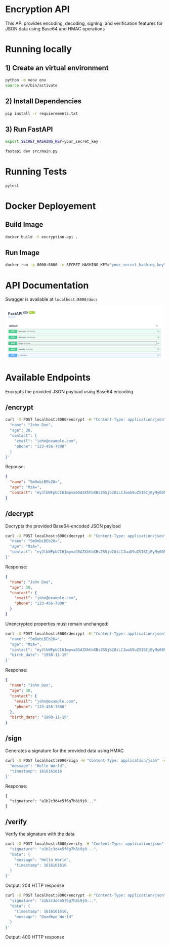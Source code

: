 # Encryption API

This API provides encoding, decoding, signing, and verification features for JSON data using Base64 and HMAC operations

# Running locally

## 1) Create an virtual environment
```sh
python -m venv env
source env/bin/activate
```
## 2) Install Dependencies
```sh
pip install -r requierements.txt
```

## 3) Run FastAPI

```sh
export SECRET_HASHING_KEY=your_secret_key
```

```sh
fastapi dev src/main.py
```

# Running Tests
```sh
pytest
```

# Docker Deployement
## Build Image
```sh
docker build -t encryption-api .
```

## Run Image
```sh
docker run -p 8000:8000 -e SECRET_HASHING_KEY="your_secret_hashing_key" encryption-api
```

# API Documentation

Swagger is available at `localhost:8000/docs`

![swagger_endpoint](documentation/swagger_endpoint.png)



# Available Endpoints

Encrypts the provided JSON payload using Base64 encoding
## /encrypt
```sh
curl -X POST localhost:8000/encrypt -H "Content-Type: application/json" -d '{
  "name": "John Doe",
  "age": 30,
  "contact": {
    "email": "john@example.com",
    "phone": "123-456-7890"
  }
}'
```

Reponse:
```json
{
  "name": "Sm9obiBEb2U=",
  "age": "MzA=",
  "contact": "eyJlbWFpbCI6ImpvaG5AZXhhbXBsZS5jb20iLCJwaG9uZSI6IjEyMy00NTYtNzg5MCJ9"
}
```

## /decrypt
Decrypts the provided Base64-encoded JSON payload
```sh
curl -X POST localhost:8000/decrypt -H "Content-Type: application/json" -d '{
  "name": "Sm9obiBEb2U=",
  "age": "MzA=",
  "contact": "eyJlbWFpbCI6ImpvaG5AZXhhbXBsZS5jb20iLCJwaG9uZSI6IjEyMy00NTYtNzg5MCJ9"
}'
```

Response:
```json
{
  "name": "John Doe",
  "age": 30,
  "contact": {
    "email": "john@example.com",
    "phone": "123-456-7890"
  }
}
```

Unencrypted properties must remain unchanged:

```sh
curl -X POST localhost:8000/decrypt -H "Content-Type: application/json" -d '{
  "name": "Sm9obiBEb2U=",
  "age": "MzA=",
  "contact": "eyJlbWFpbCI6ImpvaG5AZXhhbXBsZS5jb20iLCJwaG9uZSI6IjEyMy00NTYtNzg5MCJ9",
  "birth_date": "1998-11-19"
}'
```

Response:
```json
{
  "name": "John Doe",
  "age": 30,
  "contact": {
    "email": "john@example.com",
    "phone": "123-456-7890"
  },
  "birth_date": "1998-11-19"
}
```

## /sign

Generates a signature for the provided data using HMAC

```sh
curl -X POST localhost:8000/sign -H "Content-Type: application/json" -d '{
  "message": "Hello World",
  "timestamp": 1616161616
}'
```

Response:
```
{
  "signature": "a1b2c3d4e5f6g7h8i9j0..."
}
```



## /verify

Verify the signature with the data

```sh
curl -X POST localhost:8000/verify -H "Content-Type: application/json" -d '{
  "signature": "a1b2c3d4e5f6g7h8i9j0...",
  "data": {
    "message": "Hello World",
    "timestamp": 1616161616
  }
}'
```

Output: 204 HTTP response


```sh
curl -X POST localhost:8000/encrypt -H "Content-Type: application/json" -d '{
  "signature": "a1b2c3d4e5f6g7h8i9j0...",
  "data": {
    "timestamp": 1616161616,
    "message": "Goodbye World"
  }
}'
```

Output: 400 HTTP response
